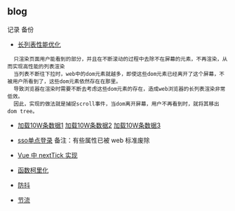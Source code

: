 ## blog

记录 备份

- [长列表性能优化](./长列表性能优化/index.js)
```
  只渲染页面用户能看到的部分，并且在不断滚动的过程中去除不在屏幕的元素，不再渲染，从而实现高性能的列表渲染
  当列表不断往下拉时，web中的dom元素就越多，即使这些dom元素已经离开了这个屏幕，不被用户所看到了，这些dom元素依然存在在那里。
  导致浏览器在渲染时需要不断去考虑这些dom元素的存在，造成web浏览器的长列表渲染非常低效。
  因此，实现的做法就是捕捉scroll事件，当dom离开屏幕，用户不再看到时，就将其移出dom tree。
```
- [加载10W条数据1](https://juejin.im/post/5ae17a386fb9a07abc299cdd) 
[加载10W条数据2](./长列表性能优化/10Wdatabetter.html)
[加载10W条数据3](./长列表性能优化/10WdataBetter2.html)

- [sso单点登录](./sso单点登录/sso.js)
备注：有些属性已被 web 标准废除

- [Vue 中 nextTick 实现](./vue实现/nextTick.js)
- [函数柯里化](./函数柯里化/currying.js)

- [防抖](./防抖debounce/debounce.js)
- [节流](./节流throttle/throttle.js)